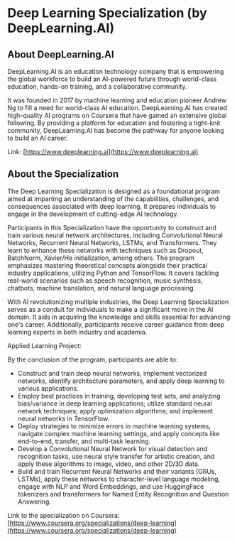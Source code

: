 # Deep Learning Specialization (by DeepLearning.AI)
## About DeepLearning.AI
DeepLearning.AI is an education technology company that is empowering the global workforce to build an AI-powered future through world-class education, hands-on training, and a collaborative community.

It was founded in 2017 by machine learning and education pioneer Andrew Ng to fill a need for world-class AI education.
DeepLearning.AI has created high-quality AI programs on Coursera that have gained an extensive global following. By providing a platform for education and fostering a tight-knit community, DeepLearning.AI has become the pathway for anyone looking to build an AI career.

Link: [https://www.deeplearning.ai](https://www.deeplearning.ai)

## About the Specialization

The Deep Learning Specialization is designed as a foundational program aimed at imparting an understanding of the capabilities, challenges, and consequences associated with deep learning. It prepares individuals to engage in the development of cutting-edge AI technology.

Participants in this Specialization have the opportunity to construct and train various neural network architectures, including Convolutional Neural Networks, Recurrent Neural Networks, LSTMs, and Transformers. They learn to enhance these networks with techniques such as Dropout, BatchNorm, Xavier/He initialization, among others. The program emphasizes mastering theoretical concepts alongside their practical industry applications, utilizing Python and TensorFlow. It covers tackling real-world scenarios such as speech recognition, music synthesis, chatbots, machine translation, and natural language processing.

With AI revolutionizing multiple industries, the Deep Learning Specialization serves as a conduit for individuals to make a significant move in the AI domain. It aids in acquiring the knowledge and skills essential for advancing one's career. Additionally, participants receive career guidance from deep learning experts in both industry and academia.

Applied Learning Project:

By the conclusion of the program, participants are able to:

-    Construct and train deep neural networks, implement vectorized networks, identify architecture parameters, and apply deep learning to various applications.
-    Employ best practices in training, developing test sets, and analyzing bias/variance in deep learning applications; utilize standard neural network techniques; apply optimization algorithms; and implement neural networks in TensorFlow.
-    Deploy strategies to minimize errors in machine learning systems, navigate complex machine learning settings, and apply concepts like end-to-end, transfer, and multi-task learning.
-    Develop a Convolutional Neural Network for visual detection and recognition tasks, use neural style transfer for artistic creation, and apply these algorithms to image, video, and other 2D/3D data.
-    Build and train Recurrent Neural Networks and their variants (GRUs, LSTMs), apply these networks to character-level language modeling, engage with NLP and Word Embeddings, and use HuggingFace tokenizers and transformers for Named Entity Recognition and Question Answering.

Link to the specialization on Coursera: [https://www.coursera.org/specializations/deep-learning](https://www.coursera.org/specializations/deep-learning)
